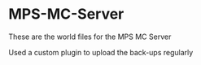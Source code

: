 # MPS-MC-Server

These are the world files for the MPS MC Server

Used a custom plugin to upload the back-ups regularly
